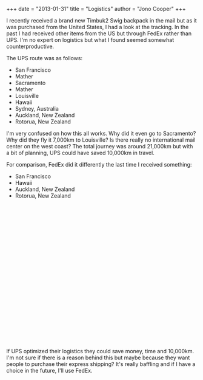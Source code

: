 +++
date = "2013-01-31"
title = "Logistics"
author = "Jono Cooper"
+++

I recently received a brand new Timbuk2 Swig backpack in the mail but as it was purchased from the United States, I had a look at the tracking. In the past I had received other items from the US but through FedEx rather than UPS. I'm no expert on logistics but what I found seemed somewhat counterproductive.

The UPS route was as follows:

- San Francisco
- Mather
- Sacramento
- Mather
- Louisville
- Hawaii
- Sydney, Australia
- Auckland, New Zealand
- Rotorua, New Zealand

I'm very confused on how this all works. Why did it even go to Sacramento? Why did they fly it 7,000km to Louisville? Is there really no international mail center on the west coast? The total journey was around 21,000km but with a bit of planning, UPS could have saved 10,000km in travel.

For comparison, FedEx did it differently the last time I received something:

- San Francisco
- Hawaii
- Auckland, New Zealand
- Rotorua, New Zealand

<script src="https://maps.googleapis.com/maps/api/js?key=AIzaSyDHQQL2H3ywWbyNk8NfehXQmL8FAOPDKtM&sensor=true"></script>
<script type="text/javascript">
function initialize() {
	var myLatLng = new google.maps.LatLng(0, -180);
	var mapOptions = {
	  zoom: 2,
	  center: myLatLng,
	  mapTypeId: google.maps.MapTypeId.TERRAIN
	};

	var map = new google.maps.Map(document.getElementById("map_canvas"),
	    mapOptions);
	var upsCoordinates = [
	  new google.maps.LatLng(37.77485, -122.41935),
	  new google.maps.LatLng(37.8820, -119.8547),
	  new google.maps.LatLng(38.5804, -121.530),
	  new google.maps.LatLng(37.8820, -119.8547),
	  new google.maps.LatLng(38.252, -85.758),
	  new google.maps.LatLng(19.89, -155.56),
	  new google.maps.LatLng(-33.9446, 151.1967),
	  new google.maps.LatLng(-36.850, 174.768),
	  new google.maps.LatLng(-38.137, 176.250)
	];
	var fedexCoordinates = [
	  new google.maps.LatLng(37.77485, -122.41935),
	  new google.maps.LatLng(19.89, -155.56),
	  new google.maps.LatLng(-36.850, 174.768),
	  new google.maps.LatLng(-38.137, 176.250)
	];
	var upsPath = new google.maps.Polyline({
	  path: upsCoordinates,
	  strokeColor: "#FF0000",
	  strokeOpacity: 1.0,
	  strokeWeight: 3
	});
	var fedexPath = new google.maps.Polyline({
	  path: fedexCoordinates,
	  strokeColor: "#0000FF",
	  strokeOpacity: 1.0,
	  strokeWeight: 3
	});

	upsPath.setMap(map);
	fedexPath.setMap(map);
}
window.onload = initialize
</script>

<div id="map_canvas" style="width:100%; height:350px; margin: 1.5em 0;"></div>

If UPS optimized their logistics they could save money, time and 10,000km. I'm not sure if there is a reason behind this but maybe because they want people to purchase their express shipping? It's really baffling and if I have a choice in the future, I'll use FedEx.
